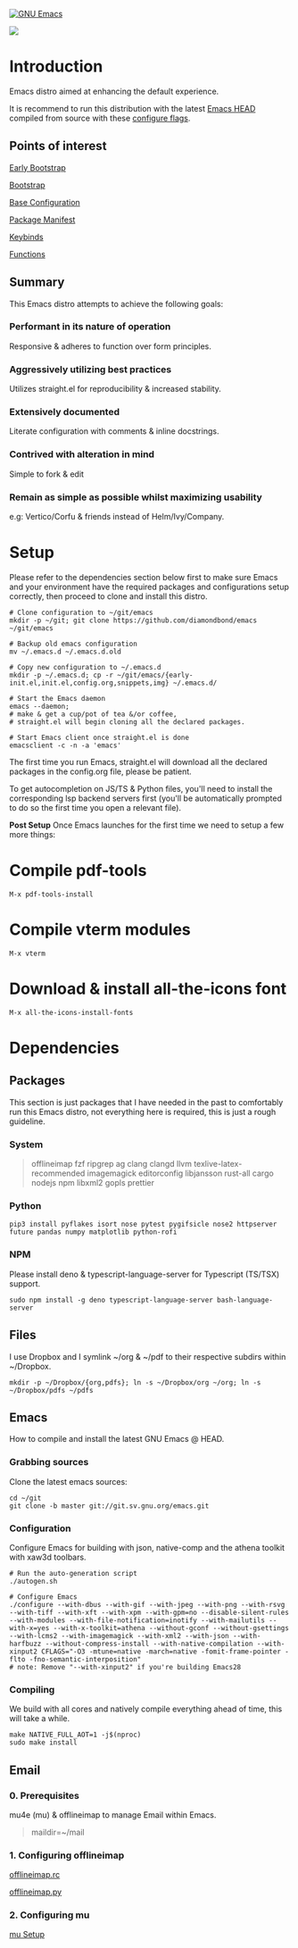 <a href="https://www.gnu.org/software/emacs/"><img alt="GNU Emacs" src="https://github.com/minad/corfu/blob/screenshots/emacs.svg?raw=true"></a>

<img src="https://raw.githubusercontent.com/DiamondBond/emacs/master/img/gnusstorm-2.gif">


# Introduction

Emacs distro aimed at enhancing the default experience.

It is recommend to run this distribution with the latest [Emacs HEAD](https://savannah.gnu.org/git/?group=emacs) compiled from source with
these [configure flags](https://github.com/DiamondBond/emacs/blob/master/README.org#configuration).


## Points of interest

[Early Bootstrap](https://github.com/DiamondBond/emacs/blob/master/early-init.el)

[Bootstrap](https://github.com/DiamondBond/emacs/blob/master/init.el)

[Base Configuration](https://github.com/DiamondBond/emacs/blob/master/config.org#base)

[Package Manifest](https://github.com/DiamondBond/emacs/blob/master/config.org#use-package)

[Keybinds](https://github.com/DiamondBond/emacs/blob/master/config.org#keybinds)

[Functions](https://github.com/DiamondBond/emacs/blob/master/config.org#functions)


## Summary

This Emacs distro attempts to achieve the following goals:


### Performant in its nature of operation

Responsive & adheres to function over form principles.


### Aggressively utilizing best practices

Utilizes straight.el for reproducibility & increased stability.


### Extensively documented

Literate configuration with comments & inline docstrings.


### Contrived with alteration in mind

Simple to fork & edit


### Remain as simple as possible whilst maximizing usability

e.g: Vertico/Corfu & friends instead of Helm/Ivy/Company.


# Setup

Please refer to the dependencies section below first to make sure Emacs and your environment have the required packages and configurations setup correctly, then proceed to clone and install this distro.

    # Clone configuration to ~/git/emacs
    mkdir -p ~/git; git clone https://github.com/diamondbond/emacs ~/git/emacs

    # Backup old emacs configuration
    mv ~/.emacs.d ~/.emacs.d.old

    # Copy new configuration to ~/.emacs.d
    mkdir -p ~/.emacs.d; cp -r ~/git/emacs/{early-init.el,init.el,config.org,snippets,img} ~/.emacs.d/

    # Start the Emacs daemon
    emacs --daemon;
    # make & get a cup/pot of tea &/or coffee,
    # straight.el will begin cloning all the declared packages.

    # Start Emacs client once straight.el is done
    emacsclient -c -n -a 'emacs'

The first time you run Emacs, straight.el will download all the declared packages in the config.org file, please be patient.

To get autocompletion on JS/TS & Python files, you'll need to install the corresponding lsp backend servers first (you'll be automatically prompted to do so the first time you open a relevant file).

**Post Setup**
Once Emacs launches for the first time we need to setup a few more things:


# Compile pdf-tools

    M-x pdf-tools-install


# Compile vterm modules

    M-x vterm


# Download & install all-the-icons font

    M-x all-the-icons-install-fonts


# Dependencies


## Packages

This section is just packages that I have needed in the past to comfortably run this Emacs distro, not everything here is required, this is just a rough guideline.


### System

> offlineimap
> fzf ripgrep ag
> clang clangd llvm
> texlive-latex-recommended
> imagemagick
> editorconfig
> libjansson
> rust-all cargo
> nodejs npm
> libxml2
> gopls
> prettier


### Python

    pip3 install pyflakes isort nose pytest pygifsicle nose2 httpserver future pandas numpy matplotlib python-rofi


### NPM

Please install deno & typescript-language-server for Typescript (TS/TSX) support.

    sudo npm install -g deno typescript-language-server bash-language-server


## Files

I use Dropbox and I symlink ~/org & ~/pdf to their respective subdirs within ~/Dropbox.

    mkdir -p ~/Dropbox/{org,pdfs}; ln -s ~/Dropbox/org ~/org; ln -s ~/Dropbox/pdfs ~/pdfs


## Emacs

How to compile and install the latest GNU Emacs @ HEAD.


### Grabbing sources

Clone the latest emacs sources:

    cd ~/git
    git clone -b master git://git.sv.gnu.org/emacs.git


### Configuration

Configure Emacs for building with json, native-comp and the athena toolkit with xaw3d toolbars.

    # Run the auto-generation script
    ./autogen.sh

    # Configure Emacs
    ./configure --with-dbus --with-gif --with-jpeg --with-png --with-rsvg --with-tiff --with-xft --with-xpm --with-gpm=no --disable-silent-rules --with-modules --with-file-notification=inotify --with-mailutils --with-x=yes --with-x-toolkit=athena --without-gconf --without-gsettings --with-lcms2 --with-imagemagick --with-xml2 --with-json --with-harfbuzz --without-compress-install --with-native-compilation --with-xinput2 CFLAGS="-O3 -mtune=native -march=native -fomit-frame-pointer -flto -fno-semantic-interposition"
    # note: Remove "--with-xinput2" if you're building Emacs28


### Compiling

We build with all cores and natively compile everything ahead of time, this will take a while.

    make NATIVE_FULL_AOT=1 -j$(nproc)
    sudo make install


## Email


### 0. Prerequisites

mu4e (mu) & offlineimap to manage Email within Emacs.

> maildir=~/mail


### 1. Configuring offlineimap

[offlineimap.rc](https://github.com/DiamondBond/dotfiles/blob/master/.offlineimaprc)

[offlineimap.py](https://github.com/DiamondBond/dotfiles/blob/master/.offlineimap.py)


### 2. Configuring mu

[mu Setup](https://github.com/DiamondBond/emacs/blob/master/config.org#prerequisites)
